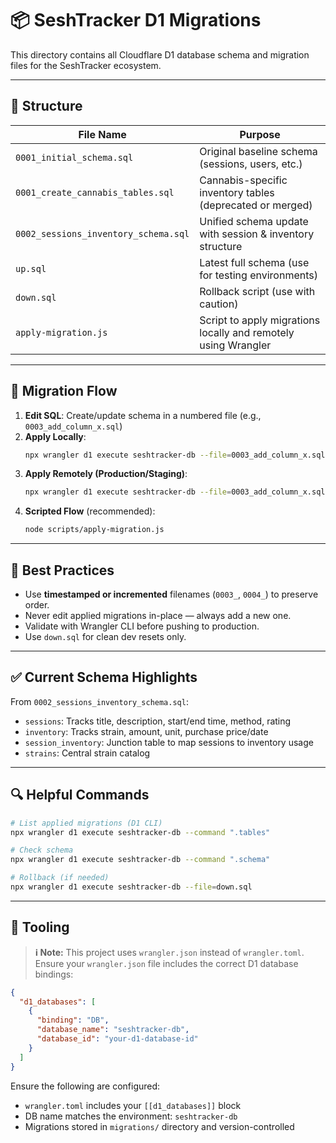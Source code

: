 # 📦 SeshTracker D1 Migrations

This directory contains all Cloudflare D1 database schema and migration files for the SeshTracker ecosystem.

---

## 📂 Structure

| File Name                        | Purpose |
|----------------------------------|---------|
| `0001_initial_schema.sql`        | Original baseline schema (sessions, users, etc.) |
| `0001_create_cannabis_tables.sql`| Cannabis-specific inventory tables (deprecated or merged) |
| `0002_sessions_inventory_schema.sql` | Unified schema update with session & inventory structure |
| `up.sql`                         | Latest full schema (use for testing environments) |
| `down.sql`                       | Rollback script (use with caution) |
| `apply-migration.js`            | Script to apply migrations locally and remotely using Wrangler |

---

## 🔁 Migration Flow

1. **Edit SQL**: Create/update schema in a numbered file (e.g., `0003_add_column_x.sql`)
2. **Apply Locally**:  
   ```bash
   npx wrangler d1 execute seshtracker-db --file=0003_add_column_x.sql
   ```
3. **Apply Remotely (Production/Staging)**:  
   ```bash
   npx wrangler d1 execute seshtracker-db --file=0003_add_column_x.sql --remote
   ```
4. **Scripted Flow** (recommended):  
   ```bash
   node scripts/apply-migration.js
   ```

---

## 🛑 Best Practices

- Use **timestamped or incremented** filenames (`0003_`, `0004_`) to preserve order.
- Never edit applied migrations in-place — always add a new one.
- Validate with Wrangler CLI before pushing to production.
- Use `down.sql` for clean dev resets only.

---

## ✅ Current Schema Highlights

From `0002_sessions_inventory_schema.sql`:
- `sessions`: Tracks title, description, start/end time, method, rating
- `inventory`: Tracks strain, amount, unit, purchase price/date
- `session_inventory`: Junction table to map sessions to inventory usage
- `strains`: Central strain catalog

---

## 🔍 Helpful Commands

```bash
# List applied migrations (D1 CLI)
npx wrangler d1 execute seshtracker-db --command ".tables"

# Check schema
npx wrangler d1 execute seshtracker-db --command ".schema"

# Rollback (if needed)
npx wrangler d1 execute seshtracker-db --file=down.sql
```

---

## 🔧 Tooling
> **ℹ️ Note:** This project uses `wrangler.json` instead of `wrangler.toml`.
> Ensure your `wrangler.json` file includes the correct D1 database bindings:

```json
{
  "d1_databases": [
    {
      "binding": "DB",
      "database_name": "seshtracker-db",
      "database_id": "your-d1-database-id"
    }
  ]
}
```


Ensure the following are configured:

- `wrangler.toml` includes your `[[d1_databases]]` block
- DB name matches the environment: `seshtracker-db`
- Migrations stored in `migrations/` directory and version-controlled

